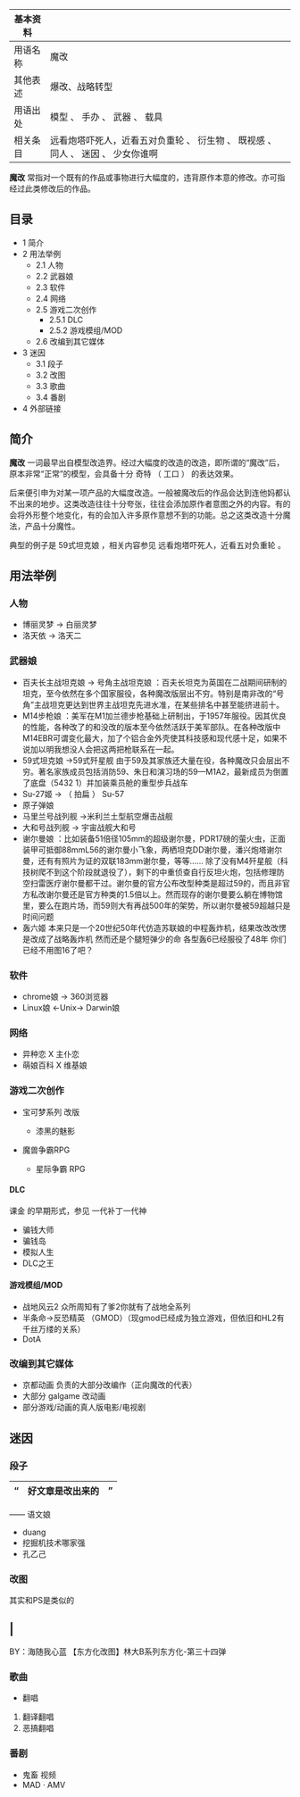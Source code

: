 |  **基本资料**  ||
|---|---|
|用语名称  |  魔改   |
|其他表述  |  爆改、战略转型   |
|用语出处  |  模型  、  手办  、  武器  、  载具   |
|相关条目  |  远看炮塔吓死人，近看五对负重轮  、  衍生物  、  既视感  、  同人  、  迷因  、  少女你谁啊   |
  
**魔改** 常指对一个既有的作品或事物进行大幅度的，违背原作本意的修改。亦可指经过此类修改后的作品。

##  目录

  * 1  简介 
  * 2  用法举例 
    * 2.1  人物 
    * 2.2  武器娘 
    * 2.3  软件 
    * 2.4  网络 
    * 2.5  游戏二次创作 
      * 2.5.1  DLC 
      * 2.5.2  游戏模组/MOD 
    * 2.6  改编到其它媒体 
  * 3  迷因 
    * 3.1  段子 
    * 3.2  改图 
    * 3.3  歌曲 
    * 3.4  番剧 
  * 4  外部链接 

##  简介

**魔改** 一词最早出自模型改造界。经过大幅度的改造的改造，即所谓的“魔改”后，原本非常“正常”的模型，会具备十分  奇特  （  工口  ）
的表达效果。

后来便引申为对某一项产品的大幅度改造。一般被魔改后的作品会达到连他妈都认不出来的地步。这类改造往往十分夸张，往往会添加原作者意图之外的内容。有的会将外形整个地变化，有的会加入许多原作意想不到的功能。总之这类改造十分魔法，产品十分魔性。

典型的例子是  59式坦克娘  ，相关内容参见  远看炮塔吓死人，近看五对负重轮  。

##  用法举例

###  人物

  * 博丽灵梦  →  白丽灵梦 
  * 洛天依  →  洛天二 

###  武器娘

  * 百夫长主战坦克娘  →  号角主战坦克娘  ：百夫长坦克为英国在二战期间研制的坦克，至今依然在多个国家服役，各种魔改版层出不穷。特别是南非改的“号角”主战坦克更达到世界主战坦克先进水准，在某些排名中甚至能挤进前十。 
  * M14步枪娘  ：美军在M1加兰德步枪基础上研制出，于1957年服役。因其优良的性能，各种改了的和没改的版本至今依然活跃于美军部队。在各种改版中M14EBR可谓变化最大，加了个铝合金外壳使其科技感和现代感十足，如果不说加以明我想没人会把这两把枪联系在一起。 
  * 59式坦克娘  →59式歼星舰  由于59及其家族还大量在役，各种魔改只会层出不穷。著名家族成员包括消防59、朱日和演习场的59—M1A2，最新成员为倒置了底盘（5432 1）并加装乘员舱的重型步兵战车 
  * Su-27姬  →  （  拍扁  ）  Su-57 
  * 原子弹娘 
  * 马里兰号战列舰  →米利兰土型航空爆击战舰 
  * 大和号战列舰  →  宇宙战舰大和号 
  * 谢尔曼娘  ：比如装备51倍径105mm的超级谢尔曼，PDR17磅的萤火虫，正面装甲可抵御88mmL56的谢尔曼小飞象，两栖坦克DD谢尔曼，潘兴炮塔谢尔曼，还有有照片为证的双联183mm谢尔曼，等等......  除了没有M4歼星舰（科技树爬不到这个阶段就退役了），剩下的中重侦查自行反坦火炮，包括修理防空扫雷医疗谢尔曼都干过。谢尔曼的官方公布改型种类是超过59的，而且非官方私改谢尔曼还是官方种类的1.5倍以上。然而现存的谢尔曼要么躺在博物馆里，要么在跑片场，而59则大有再战500年的架势，所以谢尔曼被59超越只是时间问题 
  * 轰六姬  本来只是一个20世纪50年代仿造苏联娘的中程轰炸机，结果改改改愣是改成了战略轰炸机  然而还是个腿短弹少的命  各型轰6已经服役了48年  你们已经不用图16了吧？ 

###  软件

  * chrome娘  →  360浏览器 
  * Linux娘  ←Unix→  Darwin娘 

###  网络

  * 异种恋  X  主仆恋 
  * 萌娘百科  X  维基娘 

###  游戏二次创作

  * 宝可梦系列  改版 
    * 漆黑的魅影 

  * 魔兽争霸RPG 
    * 星际争霸  RPG 

####  DLC

课金  的早期形式，参见  一代补丁一代神

  * 骗钱大师 
  * 骗钱岛 
  * 模拟人生 
  * DLC之王 

####  游戏模组/MOD

  * 战地风云2  众所周知有了爹2你就有了战地全系列 
  * 半条命→反恐精英 （GMOD）（现gmod已经成为独立游戏，但依旧和HL2有千丝万缕的关系） 
  * DotA 

###  改编到其它媒体

  * 京都动画  负责的大部分改编作（正向魔改的代表） 
  * 大部分  galgame  改动画 
  * 部分游戏/动画的真人版电影/电视剧 

##  迷因

###  段子

|  “  |  好文章是改出来的  |  ”   
---|---|---  
——  语文娘  
  
  * duang 
  * 挖掘机技术哪家强 
  * 孔乙己 

###  改图

其实和PS是类似的

|  
---  
BY：海随我心蓝 【东方化改图】林大B系列东方化-第三十四弹  
  
###  歌曲

  * 翻唱 

  1. 翻译翻唱 
  2. 恶搞翻唱 

###  番剧

  * 鬼畜  视频 
  * MAD  ·  AMV 